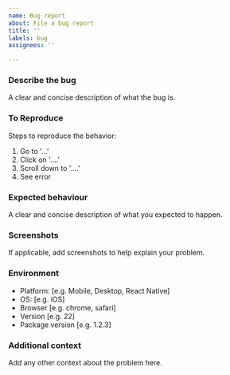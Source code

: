```yaml
---
name: Bug report
about: File a bug report
title: ''
labels: bug
assignees: ''

---
```


### Describe the bug
A clear and concise description of what the bug is.

### To Reproduce
Steps to reproduce the behavior:
1. Go to '...'
2. Click on '....'
3. Scroll down to '....'
4. See error

### Expected behaviour
A clear and concise description of what you expected to happen.

### Screenshots
If applicable, add screenshots to help explain your problem.

### Environment

- Platform: [e.g. Mobile, Desktop, React Native]
- OS: [e.g. iOS]
- Browser [e.g. chrome, safari]
- Version [e.g. 22]
- Package version [e.g. 1.2.3]

### Additional context
Add any other context about the problem here.